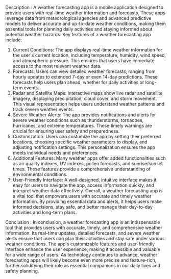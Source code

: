 Description :
A weather forecasting app is a mobile application designed to provide users with real-time weather information and forecasts. These apps leverage data from meteorological agencies and advanced predictive models to deliver accurate and up-to-date weather conditions, making them essential tools for planning daily activities and staying informed about potential weather hazards.
Key features of a weather forecasting app include:
1. Current Conditions: The app displays real-time weather information for the user's current location, including temperature, humidity, wind speed, and atmospheric pressure. This ensures that users have immediate access to the most relevant weather data.
2. Forecasts: Users can view detailed weather forecasts, ranging from hourly updates to extended 7-day or even 14-day predictions. These forecasts help users plan ahead, whether for daily activities or long-term events.
3. Radar and Satellite Maps: Interactive maps show live radar and satellite imagery, displaying precipitation, cloud cover, and storm movement. This visual representation helps users understand weather patterns and track severe weather events.
4. Severe Weather Alerts: The app provides notifications and alerts for severe weather conditions such as thunderstorms, tornadoes, hurricanes, and extreme temperatures. These timely warnings are crucial for ensuring user safety and preparedness.
5. Customization: Users can customize the app by setting their preferred locations, choosing specific weather parameters to display, and adjusting notification settings. This personalization ensures the app meets individual needs and preferences.
6. Additional Features: Many weather apps offer added functionalities such as air quality indexes, UV indexes, pollen forecasts, and sunrise/sunset times. These features provide a comprehensive understanding of environmental conditions.
7. User-Friendly Interface: A well-designed, intuitive interface makes it easy for users to navigate the app, access information quickly, and interpret weather data effectively.
Overall, a weather forecasting app is a vital tool that empowers users with accurate and timely weather information. By providing essential data and alerts, it helps users make informed decisions, stay safe, and better manage their day-to-day activities and long-term plans.

Conclusion :
In conclusion, a weather forecasting app is an indispensable tool that provides users with accurate, timely, and comprehensive weather information. Its real-time updates, detailed forecasts, and severe weather alerts ensure that users can plan their activities and stay safe under various weather conditions. The app's customizable features and user-friendly interface enhance the user experience, making it accessible and valuable for a wide range of users. As technology continues to advance, weather forecasting apps will likely become even more precise and feature-rich, further solidifying their role as essential companions in our daily lives and safety planning.

